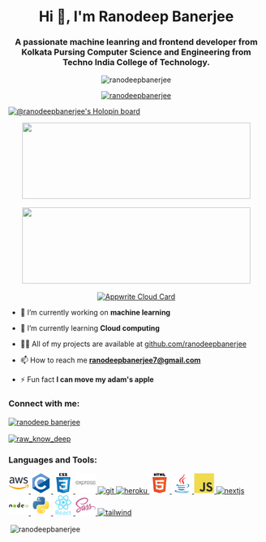 
<h1 align="center">Hi 👋, I'm Ranodeep Banerjee</h1>
<h3 align="center">A passionate machine leanring and frontend developer from Kolkata Pursing Computer Science and Engineering from Techno India College of Technology.</h3>

<p align="center"> <img src="https://komarev.com/ghpvc/?username=ranodeepbanerjee&label=Profile%20views&color=0e75b6&style=flat" alt="ranodeepbanerjee" /> </p>

<p align="center"> <a href="https://github.com/ryo-ma/github-profile-trophy"><img src="https://github-profile-trophy.vercel.app/?username=ranodeepbanerjee&ryo-ma&theme=radical&row=2&column=3" alt="ranodeepbanerjee" /></a> </p>

[![@ranodeepbanerjee's Holopin board](https://holopin.io/api/user/board?user=ranodeepbanerjee)](https://holopin.io/@ranodeepbanerjee)
<p align="center"> <a href="https://novu.co/contributors/ranodeepbanerjepe/"><img src="https://contributors.novu.co/profiles/ranodeepbanerjee-small.jpg" height="150" width="450" alt="" /></a> </p>

<p align="center"><a href="https://ibb.co/1K013Dd/"><img src="https://i.ibb.co/q9DKztW/m-9i.png" height="150" width="450" alt="" /></a> </p>

<p align="center"> <a href="https://cloud.appwrite.io/card/646216f0ee95e8c42c61">
	<img width="350" src="https://cloud.appwrite.io/v1/cards/cloud?userId=646216f0ee95e8c42c61" alt="Appwrite Cloud Card" />
</a> </p>


                                                                                                   
- 🔭 I’m currently working on **machine learning**

- 🌱 I’m currently learning **Cloud computing**

- 👨‍💻 All of my projects are available at [github.com/ranodeepbanerjee](github.com/ranodeepbanerjee)

- 📫 How to reach me **ranodeepbanerjee7@gmail.com**

- ⚡ Fun fact **I can move my adam's apple**

<h3 align="left">Connect with me:</h3>
<p align="left">
<a href="https://linkedin.com/in/ranodeep banerjee" target="blank"><img align="center" src="https://raw.githubusercontent.com/rahuldkjain/github-profile-readme-generator/master/src/images/icons/Social/linked-in-alt.svg" alt="ranodeep banerjee" height="30" width="40" /></a></p>
<a href="https://instagram.com/raw_know_deep" target="blank"><img align="center" src="https://raw.githubusercontent.com/rahuldkjain/github-profile-readme-generator/master/src/images/icons/Social/instagram.svg" alt="raw_know_deep" height="30" width="40" /></a>


<h3 align="left">Languages and Tools:</h3>
<p align="left"> <a href="https://aws.amazon.com" target="_blank" rel="noreferrer"> <img src="https://raw.githubusercontent.com/devicons/devicon/master/icons/amazonwebservices/amazonwebservices-original-wordmark.svg" alt="aws" width="40" height="40"/> </a> <a href="https://www.cprogramming.com/" target="_blank" rel="noreferrer"> <img src="https://raw.githubusercontent.com/devicons/devicon/master/icons/c/c-original.svg" alt="c" width="40" height="40"/> </a> <a href="https://www.w3schools.com/css/" target="_blank" rel="noreferrer"> <img src="https://raw.githubusercontent.com/devicons/devicon/master/icons/css3/css3-original-wordmark.svg" alt="css3" width="40" height="40"/> </a> <a href="https://expressjs.com" target="_blank" rel="noreferrer"> <img src="https://raw.githubusercontent.com/devicons/devicon/master/icons/express/express-original-wordmark.svg" alt="express" width="40" height="40"/> </a> <a href="https://git-scm.com/" target="_blank" rel="noreferrer"> <img src="https://www.vectorlogo.zone/logos/git-scm/git-scm-icon.svg" alt="git" width="40" height="40"/> </a> <a href="https://heroku.com" target="_blank" rel="noreferrer"> <img src="https://www.vectorlogo.zone/logos/heroku/heroku-icon.svg" alt="heroku" width="40" height="40"/> </a> <a href="https://www.w3.org/html/" target="_blank" rel="noreferrer"> <img src="https://raw.githubusercontent.com/devicons/devicon/master/icons/html5/html5-original-wordmark.svg" alt="html5" width="40" height="40"/> </a> <a href="https://www.java.com" target="_blank" rel="noreferrer"> <img src="https://raw.githubusercontent.com/devicons/devicon/master/icons/java/java-original.svg" alt="java" width="40" height="40"/> </a> <a href="https://developer.mozilla.org/en-US/docs/Web/JavaScript" target="_blank" rel="noreferrer"> <img src="https://raw.githubusercontent.com/devicons/devicon/master/icons/javascript/javascript-original.svg" alt="javascript" width="40" height="40"/> </a> <a href="https://nextjs.org/" target="_blank" rel="noreferrer"> <img src="https://cdn.worldvectorlogo.com/logos/nextjs-2.svg" alt="nextjs" width="40" height="40"/> </a> <a href="https://nodejs.org" target="_blank" rel="noreferrer"> <img src="https://raw.githubusercontent.com/devicons/devicon/master/icons/nodejs/nodejs-original-wordmark.svg" alt="nodejs" width="40" height="40"/> </a> <a href="https://www.python.org" target="_blank" rel="noreferrer"> <img src="https://raw.githubusercontent.com/devicons/devicon/master/icons/python/python-original.svg" alt="python" width="40" height="40"/> </a> <a href="https://reactjs.org/" target="_blank" rel="noreferrer"> <img src="https://raw.githubusercontent.com/devicons/devicon/master/icons/react/react-original-wordmark.svg" alt="react" width="40" height="40"/> </a> <a href="https://sass-lang.com" target="_blank" rel="noreferrer"> <img src="https://raw.githubusercontent.com/devicons/devicon/master/icons/sass/sass-original.svg" alt="sass" width="40" height="40"/> </a> <a href="https://tailwindcss.com/" target="_blank" rel="noreferrer"> <img src="https://www.vectorlogo.zone/logos/tailwindcss/tailwindcss-icon.svg" alt="tailwind" width="40" height="40"/> </a> </p>


<p>&nbsp;<img align="center" src="https://github-readme-stats.vercel.app/api?username=ranodeepbanerjee&show_icons=true&locale=en" alt="ranodeepbanerjee" /></p>


